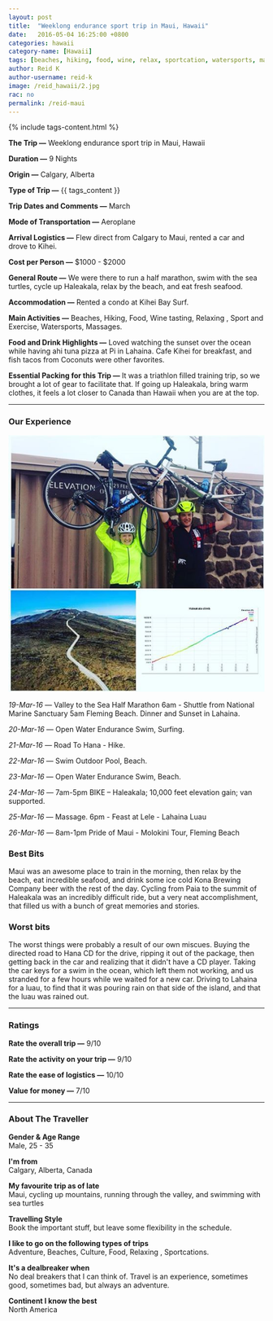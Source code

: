 ```yaml
---
layout: post
title:  "Weeklong endurance sport trip in Maui, Hawaii"
date:   2016-05-04 16:25:00 +0800
categories: hawaii
category-name: [Hawaii]
tags: [beaches, hiking, food, wine, relax, sportcation, watersports, massage]
author: Reid K
author-username: reid-k
image: /reid_hawaii/2.jpg
rac: no
permalink: /reid-maui
---
```


{% include tags-content.html %}

**The Trip &mdash;** Weeklong endurance sport trip in Maui, Hawaii

**Duration &mdash;** 9 Nights

**Origin &mdash;** Calgary, Alberta

**Type of Trip &mdash;** {{ tags_content }}

**Trip Dates and Comments &mdash;** March

**Mode of Transportation &mdash;** Aeroplane

**Arrival Logistics &mdash;** Flew direct from Calgary to Maui, rented a car and drove to Kihei.

**Cost per Person &mdash;** $1000 - $2000

**General Route &mdash;** We were there to run a half marathon, swim with the sea turtles, cycle up Haleakala, relax by the beach, and eat fresh seafood.

**Accommodation &mdash;** Rented a condo at Kihei Bay Surf.

**Main Activities &mdash;** Beaches, Hiking, Food, Wine tasting, Relaxing , Sport and Exercise, Watersports, Massages.

**Food and Drink Highlights &mdash;** Loved watching the sunset over the ocean while having ahi tuna pizza at Pi in Lahaina. Cafe Kihei for breakfast, and fish tacos from Coconuts were other favorites.

**Essential Packing for this Trip &mdash;** It was a triathlon filled training trip, so we brought a lot of gear to facilitate that. If going up Haleakala, bring warm clothes, it feels a lot closer to Canada than Hawaii when you are at the top.

<hr />

### Our Experience

![Reid in Maui](/img/reid_hawaii/1.jpg "Reid in Maui")

_19-Mar-16_ &mdash; Valley to the Sea Half Marathon 6am - Shuttle from National Marine Sanctuary 5am
Fleming Beach. Dinner and Sunset in Lahaina.

_20-Mar-16_ &mdash; Open Water Endurance Swim, Surfing.

_21-Mar-16_ &mdash; Road To Hana - Hike.

_22-Mar-16_ &mdash; Swim Outdoor Pool, Beach.

_23-Mar-16_ &mdash; Open Water Endurance Swim, Beach.

_24-Mar-16_ &mdash; 7am-5pm BIKE – Haleakala; 10,000 feet elevation gain; van supported.

_25-Mar-16_ &mdash; Massage. 6pm - Feast at Lele - Lahaina Luau

_26-Mar-16_ &mdash; 8am-1pm Pride of Maui - Molokini Tour, Fleming Beach

### Best Bits

Maui was an awesome place to train in the morning, then relax by the beach, eat incredible seafood, and drink some ice cold Kona Brewing Company beer with the rest of the day. Cycling from Paia to the summit of Haleakala was an incredibly difficult ride, but a very neat accomplishment, that filled us with a bunch of great memories and stories.

### Worst bits

The worst things were probably a result of our own miscues. Buying the directed road to Hana CD for the drive, ripping it out of the package, then getting back in the car and realizing that it didn't have a CD player. Taking the car keys for a swim in the ocean, which left them not working, and us stranded for a few hours while we waited for a new car. Driving to Lahaina for a luau, to find that it was pouring rain on that side of the island, and that the luau was rained out.

<hr />

### Ratings

**Rate the overall trip &mdash;** 9/10

**Rate the activity on your trip &mdash;** 9/10

**Rate the ease of logistics &mdash;** 10/10

**Value for money &mdash;** 7/10  

<hr />

### About The Traveller

**Gender & Age Range<br />** Male, 25 - 35

**I'm from <br />** Calgary, Alberta, Canada

**My favourite trip as of late <br />** Maui, cycling up mountains, running through the valley, and swimming with sea turtles

**Travelling Style <br />** Book the important stuff, but leave some flexibility in the schedule.

**I like to go on the following types of trips <br />** Adventure, Beaches, Culture, Food, Relaxing , Sportcations.

**It's a dealbreaker when <br />** No deal breakers that I can think of. Travel is an experience, sometimes good, sometimes bad, but always an adventure.

**Continent I know the best <br />** North America
